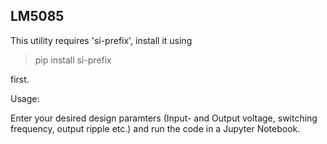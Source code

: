## LM5085
This utility requires 'si-prefix', install it using 
> pip install si-prefix
> 
first.

Usage: 

Enter your desired design paramters (Input- and Output voltage, switching frequency, output ripple etc.) and run the code in a Jupyter Notebook. 
